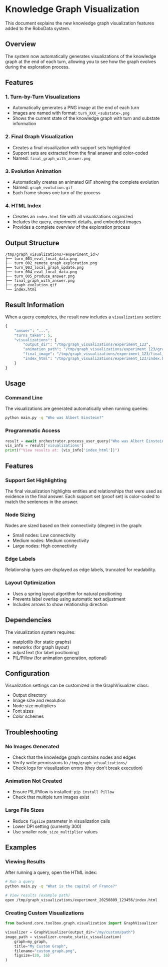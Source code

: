 # Knowledge Graph Visualization

This document explains the new knowledge graph visualization features added to the RoboData system.

## Overview

The system now automatically generates visualizations of the knowledge graph at the end of each turn, allowing you to see how the graph evolves during the exploration process.

## Features

### 1. Turn-by-Turn Visualizations
- Automatically generates a PNG image at the end of each turn
- Images are named with format: `turn_XXX_<substate>.png`
- Shows the current state of the knowledge graph with turn and substate information

### 2. Final Graph Visualization
- Creates a final visualization with support sets highlighted
- Support sets are extracted from the final answer and color-coded
- Named: `final_graph_with_answer.png`

### 3. Evolution Animation
- Automatically creates an animated GIF showing the complete evolution
- Named: `graph_evolution.gif`
- Each frame shows one turn of the process

### 4. HTML Index
- Creates an `index.html` file with all visualizations organized
- Includes the query, experiment details, and embedded images
- Provides a complete overview of the exploration process

## Output Structure

```
/tmp/graph_visualizations/<experiment_id>/
├── turn_001_eval_local_data.png
├── turn_002_remote_graph_exploration.png
├── turn_003_local_graph_update.png
├── turn_004_eval_local_data.png
├── turn_005_produce_answer.png
├── final_graph_with_answer.png
├── graph_evolution.gif
└── index.html
```

## Result Information

When a query completes, the result now includes a `visualizations` section:

```python
{
    "answer": "...",
    "turns_taken": 5,
    "visualizations": {
        "output_dir": "/tmp/graph_visualizations/experiment_123",
        "animation_path": "/tmp/graph_visualizations/experiment_123/graph_evolution.gif",
        "final_image": "/tmp/graph_visualizations/experiment_123/final_graph_with_answer.png",
        "index_html": "/tmp/graph_visualizations/experiment_123/index.html"
    }
}
```

## Usage

### Command Line
The visualizations are generated automatically when running queries:

```bash
python main.py -q "Who was Albert Einstein?"
```

### Programmatic Access
```python
result = await orchestrator.process_user_query("Who was Albert Einstein?")
vis_info = result['visualizations']
print(f"View results at: {vis_info['index_html']}")
```

## Features

### Support Set Highlighting
The final visualization highlights entities and relationships that were used as evidence in the final answer. Each support set (proof set) is color-coded to match the sentences in the answer.

### Node Sizing
Nodes are sized based on their connectivity (degree) in the graph:
- Small nodes: Low connectivity
- Medium nodes: Medium connectivity 
- Large nodes: High connectivity

### Edge Labels
Relationship types are displayed as edge labels, truncated for readability.

### Layout Optimization
- Uses a spring layout algorithm for natural positioning
- Prevents label overlap using automatic text adjustment
- Includes arrows to show relationship direction

## Dependencies

The visualization system requires:
- matplotlib (for static graphs)
- networkx (for graph layout)
- adjustText (for label positioning)
- PIL/Pillow (for animation generation, optional)

## Configuration

Visualization settings can be customized in the GraphVisualizer class:
- Output directory
- Image size and resolution
- Node size multipliers
- Font sizes
- Color schemes

## Troubleshooting

### No Images Generated
- Check that the knowledge graph contains nodes and edges
- Verify write permissions to `/tmp/graph_visualizations/`
- Check logs for visualization errors (they don't break execution)

### Animation Not Created
- Ensure PIL/Pillow is installed: `pip install Pillow`
- Check that multiple turn images exist

### Large File Sizes
- Reduce `figsize` parameter in visualization calls
- Lower DPI setting (currently 300)
- Use smaller `node_size_multiplier` values

## Examples

### Viewing Results
After running a query, open the HTML index:
```bash
# Run a query
python main.py -q "What is the capital of France?"

# View results (example path)
open /tmp/graph_visualizations/experiment_20250809_123456/index.html
```

### Creating Custom Visualizations
```python
from backend.core.toolbox.graph.visualization import GraphVisualizer

visualizer = GraphVisualizer(output_dir="/my/custom/path")
image_path = visualizer.create_static_visualization(
    graph=my_graph,
    title="My Custom Graph",
    filename="custom_graph.png",
    figsize=(20, 16)
)
```
